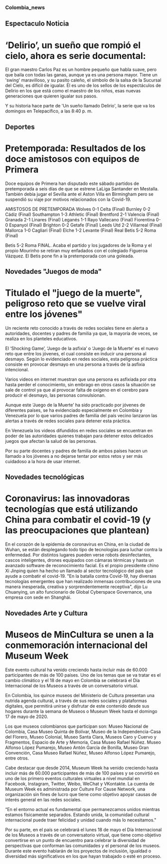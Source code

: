 ### Colombia_news

## Espectaculo Noticia 

# ‘Delirio’, un sueño que rompió el cielo, ahora es serie documental:

El gran maestro Carlos Paz es un hombre pequeño que habla suave, pero que baila con todas las ganas, aunque ya es una persona mayor. Tiene un 'swing' maravilloso, y su pasito caleño, el símbolo de la salsa de la Sucursal del Cielo, es difícil de igualar.
Él es uno de los sellos de los espectáculos de Delirio en los que está como el maestro de los niños, esas nuevas generaciones que quieren igualar sus pasos.

Y su historia hace parte de 'Un sueño llamado Delirio', la serie que va los domingos en Telepacífico, a las 8:40 p. m.


## Deportes

# Pretemporada: Resultados de los doce amistosos con equipos de Primera

Doce equipos de Primera han disputado este sábado partidos de pretemporada a seis días de que se estrene LaLiga Santander en Mestalla. También debía jugar el Sevilla ante el Aston Villa en Birmingham pero se suspendió su viaje por motivos relacionados con la Covid-19.

AMISTOSOS DE PRETEMPORADA
Wolves 0-1 Celta (Final)
Burnley 0-2 Cádiz (Final)
Southampton 1-3 Athletic (Final)
Brentford 2-1 Valencia (Final)
Granada 2-1 Linares (Final)
Leganés 1-1 Rayo Vallecano (Final)
Fiorentina 0-0 Espanyol (Final)
Brighton 0-2 Getafe (Final)
Leeds Utd 2-2 Villarreal (Final)
Mallorca 1-0 Cagliari (Final)
Elche 1-2 Levante (Final)
Real Betis 5-2 Roma (Final)

Betis 5-2 Roma
FINAL. Acaba el partido y los jugadores de la Roma y el propio Mourinho se retiran muy enfadados con el colegiado Figueroa Vázquez. El Betis pone fin a la pretemporada con una goleada.


## Novedades "Juegos de moda"

# Titulado el "juego de la muerte", peligroso reto que se vuelve viral entre los jóvenes"
Un reciente reto conocido a través de redes sociales tiene en alerta a autoridades, docentes y padres de familia ya que, la mayoría de veces, se realiza en los planteles educativos.

El ‘Shocking Game’, ‘Juego de la asfixia’ o ‘Juego de la Muerte’ es el nuevo reto que entre los jóvenes, el cual consiste en  inducir una persona al desmayo.
Según lo evidenciado en redes sociales, esta peligrosa práctica consiste en provocar desmayo en una persona a través de la asfixia intencional. 

Varios videos en internet muestran que una persona es asfixiada por otra hasta perder el conocimiento, sin embrago en otros casos la situación se sale de control ya que al provocar falta de oxígeno en el cerebro para producir el desmayo, las personas convulsionan. 

Aunque este ‘Juego de la Muerte’ ha sido practicado por jóvenes de diferentes países, se ha evidenciado especialmente en Colombia y Venezuela por lo que varios padres de familia del país vecino lanzaron las alertas a través de redes sociales para detener esta práctica.

En Venezuela los videos difundidos en redes sociales se encuentran en poder de las autoridades quienes trabajan para detener estos delicados juegos que afectan la salud de las personas.

Por su parte  docentes y padres de familia de ambos países hacen un llamado a los jóvenes a no dejarse tentar por estos retos y ser más cuidadoso a la hora de usar internet. 

## Novedades tecnológicas

# Coronavirus: las innovadoras tecnologías que está utilizando China para combatir el covid-19 (y las preocupaciones que plantean)

En el corazón de la epidemia de coronavirus en China, en la ciudad de Wuhan, se están desplegando todo tipo de tecnologías para luchar contra la enfermedad.
Por distintos lugares pueden verse robots desinfectantes, cascos inteligentes, drones equipados con cámaras térmicas y hasta un avanzado software de reconocimiento facial.
Es el propio presidente chino Xi Jinping quien ha hecho un llamado al sector tecnológico del país que ayude a combatir el covid-19.
"En la batalla contra Covid-19, hay diversas tecnologías emergentes que han realizado inmensas contribuciones de una manera inesperada, creativa y sorprendentemente receptiva", dijo Lu Chuanying, un alto funcionario de Global Cyberspace Governance, una empresa con sede en Shanghái.


## Novedades Arte y Cultura

# Museos de MinCultura se unen a la conmemoración internacional del Museum Week

Este evento cultural ha venido creciendo hasta incluir más de 60.000 participantes de más de 100 países. Uno de los temas que se va tratar es el cambio climático y el 18 de mayo en Colombia se celebrará el Día Internacional de los Museos a través de un conversatorio virtual.

En Colombia, los quince museos del Ministerio de Cultura presentan una nutrida agenda cultural, a través de sus redes sociales y plataformas digitales, que permitirá unirse y disfrutar de este contenido desde sus hogares durante la semana de Museos o Museum Week hasta el domingo 17 de mayo de 2020.

Los que museos colombianos que participan son: Museo Nacional de Colombia, Casa Museo Quinta de Bolívar, Museo de la Independencia-Casa del Florero, Museo Colonial, Museo Santa Clara, Museos Caro y Cuervo y Fragmentos, Espacio de Arte y Memoria, Casa Museo Rafael Núñez. Museo Alfonso López Pumarejo, Museo Antón García de Bonilla, Museo Gran Convención, Casa Museo Rafael Núñez, Museo Alfonso López Pumarejo, entre otros.

Cabe destacar que desde 2014, Museum Week ha venido creciendo hasta incluir más de 60.000 participantes de más de 100 países y se convirtió en uno de los primero eventos culturales virtuales a nivel mundial en Facebook, Instagram, Twitter, Weibo, WeChat y VKontakte.  La cuenta de Museum Week es administrada por Culture For Cause Network, una organización sin fines de lucro que tiene como objetivo apoyar causas de interés general en las redes sociales. 

“En el entorno actual es fundamental que permanezcamos unidos mientras estamos físicamente separados. Estando unida, la comunidad cultural internacional puede traer felicidad y unidad cuando más lo necesitamos."

Por su parte, en el país se celebrará el lunes 18 de mayo el Día Internacional de los Museos a través de un conversatorio virtual, que tiene como objetivo convertirse en un punto de encuentro para celebrar la diversidad de perspectivas que conforman las comunidades y el personal de los museos. Durante este evento hablarán de los proyectos de inclusión, igualdad o diversidad más significativos en los que hayan trabajado o esté en proceso.
